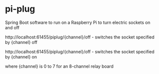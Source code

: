 # pi-plug
Spring Boot software to run on a Raspberry Pi to turn electric sockets on and off

http://localhost:61455/piplug/{channel}/off - switches the socket specified by {channel} off

http://localhost:61455/piplug/{channel}/off - switches the socket specified by {channel} on

where {channel} is 0 to 7 for an 8-channel relay board
